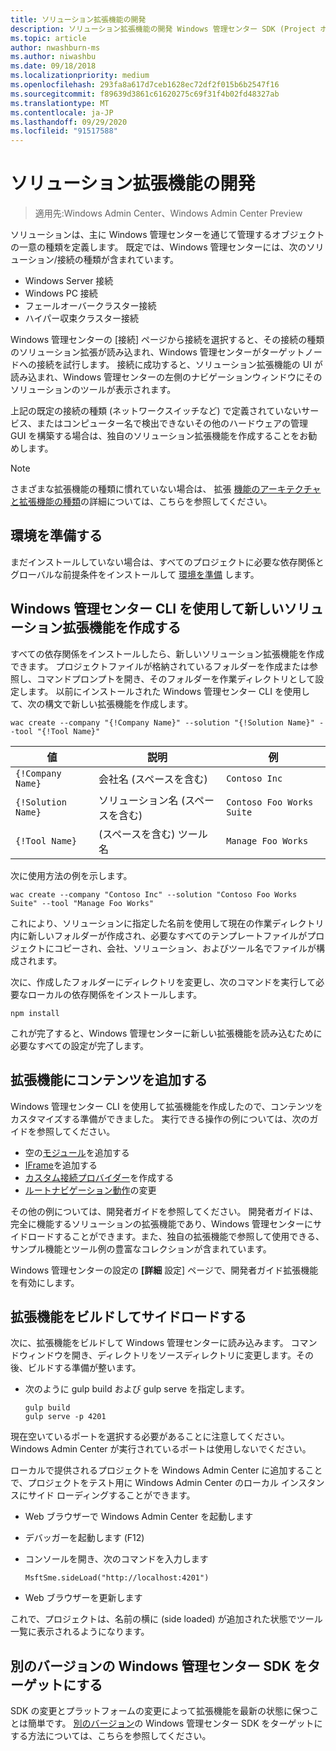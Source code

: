 ```yaml
---
title: ソリューション拡張機能の開発
description: ソリューション拡張機能の開発 Windows 管理センター SDK (Project ホノルル)
ms.topic: article
author: nwashburn-ms
ms.author: niwashbu
ms.date: 09/18/2018
ms.localizationpriority: medium
ms.openlocfilehash: 293fa8a617d7ceb1628ec72df2f015b6b2547f16
ms.sourcegitcommit: f89639d3861c61620275c69f31f4b02fd48327ab
ms.translationtype: MT
ms.contentlocale: ja-JP
ms.lasthandoff: 09/29/2020
ms.locfileid: "91517588"
---
```

# <a name="develop-a-solution-extension"></a>ソリューション拡張機能の開発

>適用先:Windows Admin Center、Windows Admin Center Preview

ソリューションは、主に Windows 管理センターを通じて管理するオブジェクトの一意の種類を定義します。  既定では、Windows 管理センターには、次のソリューション/接続の種類が含まれています。

* Windows Server 接続
* Windows PC 接続
* フェールオーバークラスター接続
* ハイパー収束クラスター接続

Windows 管理センターの [接続] ページから接続を選択すると、その接続の種類のソリューション拡張が読み込まれ、Windows 管理センターがターゲットノードへの接続を試行します。 接続に成功すると、ソリューション拡張機能の UI が読み込まれ、Windows 管理センターの左側のナビゲーションウィンドウにそのソリューションのツールが表示されます。

上記の既定の接続の種類 (ネットワークスイッチなど) で定義されていないサービス、またはコンピューター名で検出できないその他のハードウェアの管理 GUI を構築する場合は、独自のソリューション拡張機能を作成することをお勧めします。

> [!NOTE]
> さまざまな拡張機能の種類に慣れていない場合は、 拡張 [機能のアーキテクチャと拡張機能の種類](understand-extensions.md)の詳細については、こちらを参照してください。

## <a name="prepare-your-environment"></a>環境を準備する

まだインストールしていない場合は、すべてのプロジェクトに必要な依存関係とグローバルな前提条件をインストールして [環境を準備](prepare-development-environment.md) します。

## <a name="create-a-new-solution-extension-with-the-windows-admin-center-cli"></a>Windows 管理センター CLI を使用して新しいソリューション拡張機能を作成する ##

すべての依存関係をインストールしたら、新しいソリューション拡張機能を作成できます。  プロジェクトファイルが格納されているフォルダーを作成または参照し、コマンドプロンプトを開き、そのフォルダーを作業ディレクトリとして設定します。  以前にインストールされた Windows 管理センター CLI を使用して、次の構文で新しい拡張機能を作成します。

```
wac create --company "{!Company Name}" --solution "{!Solution Name}" --tool "{!Tool Name}"
```

| 値 | 説明 | 例 |
| ----- | ----------- | ------- |
| ```{!Company Name}``` | 会社名 (スペースを含む) | ```Contoso Inc``` |
| ```{!Solution Name}``` | ソリューション名 (スペースを含む) | ```Contoso Foo Works Suite``` |
| ```{!Tool Name}``` | (スペースを含む) ツール名 | ```Manage Foo Works``` |

次に使用方法の例を示します。

```
wac create --company "Contoso Inc" --solution "Contoso Foo Works Suite" --tool "Manage Foo Works"
```

これにより、ソリューションに指定した名前を使用して現在の作業ディレクトリ内に新しいフォルダーが作成され、必要なすべてのテンプレートファイルがプロジェクトにコピーされ、会社、ソリューション、およびツール名でファイルが構成されます。

次に、作成したフォルダーにディレクトリを変更し、次のコマンドを実行して必要なローカルの依存関係をインストールします。

```
npm install
```

これが完了すると、Windows 管理センターに新しい拡張機能を読み込むために必要なすべての設定が完了します。

## <a name="add-content-to-your-extension"></a>拡張機能にコンテンツを追加する

Windows 管理センター CLI を使用して拡張機能を作成したので、コンテンツをカスタマイズする準備ができました。  実行できる操作の例については、次のガイドを参照してください。

- 空の[モジュール](guides/add-module.md)を追加する
- [IFrame](guides/add-iframe.md)を追加する
- [カスタム接続プロバイダー](guides/create-connection-provider.md)を作成する
- [ルートナビゲーション動作](guides/modify-root-navigation.md)の変更

その他の例については、開発者ガイドを参照してください。 開発者ガイドは、完全に機能するソリューションの拡張機能であり、Windows 管理センターにサイドロードすることができます。また、独自の拡張機能で参照して使用できる、サンプル機能とツール例の豊富なコレクションが含まれています。 

Windows 管理センターの設定の **[詳細** 設定] ページで、開発者ガイド拡張機能を有効にします。 

## <a name="build-and-side-load-your-extension"></a>拡張機能をビルドしてサイドロードする

次に、拡張機能をビルドして Windows 管理センターに読み込みます。  コマンドウィンドウを開き、ディレクトリをソースディレクトリに変更します。その後、ビルドする準備が整います。

* 次のように gulp build および gulp serve を指定します。

    ```
    gulp build
    gulp serve -p 4201
    ```

現在空いているポートを選択する必要があることに注意してください。 Windows Admin Center が実行されているポートは使用しないでください。

ローカルで提供されるプロジェクトを Windows Admin Center に追加することで、プロジェクトをテスト用に Windows Admin Center のローカル インスタンスにサイド ローディングすることができます。

* Web ブラウザーで Windows Admin Center を起動します
* デバッガーを起動します (F12)
* コンソールを開き、次のコマンドを入力します

    ```
    MsftSme.sideLoad("http://localhost:4201")
    ```

*   Web ブラウザーを更新します

これで、プロジェクトは、名前の横に (side loaded) が追加された状態でツール一覧に表示されるようになります。

## <a name="target-a-different-version-of-the-windows-admin-center-sdk"></a>別のバージョンの Windows 管理センター SDK をターゲットにする

SDK の変更とプラットフォームの変更によって拡張機能を最新の状態に保つことは簡単です。  [別のバージョン](target-sdk-version.md)の Windows 管理センター SDK をターゲットにする方法については、こちらを参照してください。